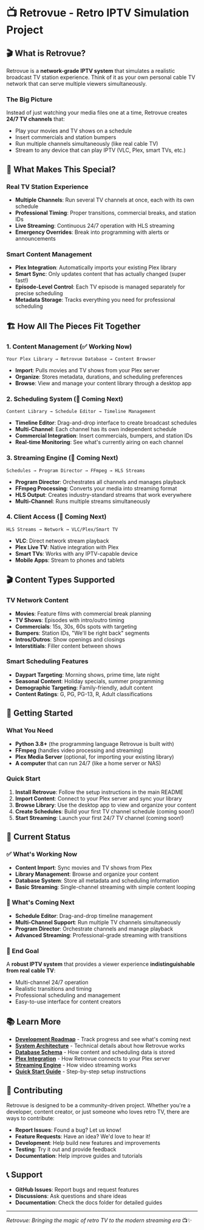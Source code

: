 # 📺 Retrovue - Retro IPTV Simulation Project

## 🎬 What is Retrovue?

Retrovue is a **network-grade IPTV system** that simulates a realistic broadcast TV station experience. Think of it as your own personal cable TV network that can serve multiple viewers simultaneously.

### The Big Picture

Instead of just watching your media files one at a time, Retrovue creates **24/7 TV channels** that:
- Play your movies and TV shows on a schedule
- Insert commercials and station bumpers
- Run multiple channels simultaneously (like real cable TV)
- Stream to any device that can play IPTV (VLC, Plex, smart TVs, etc.)

## 🎯 What Makes This Special?

### Real TV Station Experience
- **Multiple Channels**: Run several TV channels at once, each with its own schedule
- **Professional Timing**: Proper transitions, commercial breaks, and station IDs
- **Live Streaming**: Continuous 24/7 operation with HLS streaming
- **Emergency Overrides**: Break into programming with alerts or announcements

### Smart Content Management
- **Plex Integration**: Automatically imports your existing Plex library
- **Smart Sync**: Only updates content that has actually changed (super fast!)
- **Episode-Level Control**: Each TV episode is managed separately for precise scheduling
- **Metadata Storage**: Tracks everything you need for professional scheduling

## 🏗️ How All The Pieces Fit Together

### 1. Content Management (✅ Working Now)
```
Your Plex Library → Retrovue Database → Content Browser
```
- **Import**: Pulls movies and TV shows from your Plex server
- **Organize**: Stores metadata, durations, and scheduling preferences
- **Browse**: View and manage your content library through a desktop app

### 2. Scheduling System (🔄 Coming Next)
```
Content Library → Schedule Editor → Timeline Management
```
- **Timeline Editor**: Drag-and-drop interface to create broadcast schedules
- **Multi-Channel**: Each channel has its own independent schedule
- **Commercial Integration**: Insert commercials, bumpers, and station IDs
- **Real-time Monitoring**: See what's currently airing on each channel

### 3. Streaming Engine (🔄 Coming Next)
```
Schedules → Program Director → FFmpeg → HLS Streams
```
- **Program Director**: Orchestrates all channels and manages playback
- **FFmpeg Processing**: Converts your media into streaming format
- **HLS Output**: Creates industry-standard streams that work everywhere
- **Multi-Channel**: Runs multiple streams simultaneously

### 4. Client Access (🔄 Coming Next)
```
HLS Streams → Network → VLC/Plex/Smart TV
```
- **VLC**: Direct network stream playback
- **Plex Live TV**: Native integration with Plex
- **Smart TVs**: Works with any IPTV-capable device
- **Mobile Apps**: Stream to phones and tablets

## 🎬 Content Types Supported

### TV Network Content
- **Movies**: Feature films with commercial break planning
- **TV Shows**: Episodes with intro/outro timing
- **Commercials**: 15s, 30s, 60s spots with targeting
- **Bumpers**: Station IDs, "We'll be right back" segments
- **Intros/Outros**: Show openings and closings
- **Interstitials**: Filler content between shows

### Smart Scheduling Features
- **Daypart Targeting**: Morning shows, prime time, late night
- **Seasonal Content**: Holiday specials, summer programming
- **Demographic Targeting**: Family-friendly, adult content
- **Content Ratings**: G, PG, PG-13, R, Adult classifications

## 🚀 Getting Started

### What You Need
- **Python 3.8+** (the programming language Retrovue is built with)
- **FFmpeg** (handles video processing and streaming)
- **Plex Media Server** (optional, for importing your existing library)
- **A computer** that can run 24/7 (like a home server or NAS)

### Quick Start
1. **Install Retrovue**: Follow the setup instructions in the main README
2. **Import Content**: Connect to your Plex server and sync your library
3. **Browse Library**: Use the desktop app to view and organize your content
4. **Create Schedules**: Build your first TV channel schedule (coming soon!)
5. **Start Streaming**: Launch your first 24/7 TV channel (coming soon!)

## 🎯 Current Status

### ✅ What's Working Now
- **Content Import**: Sync movies and TV shows from Plex
- **Library Management**: Browse and organize your content
- **Database System**: Store all metadata and scheduling information
- **Basic Streaming**: Single-channel streaming with simple content looping

### 🔄 What's Coming Next
- **Schedule Editor**: Drag-and-drop timeline management
- **Multi-Channel Support**: Run multiple TV channels simultaneously
- **Program Director**: Orchestrate channels and manage playback
- **Advanced Streaming**: Professional-grade streaming with transitions

### 🎯 End Goal
A **robust IPTV system** that provides a viewer experience **indistinguishable from real cable TV**:
- Multi-channel 24/7 operation
- Realistic transitions and timing
- Professional scheduling and management
- Easy-to-use interface for content creators

## 📚 Learn More

- **[Development Roadmap](development-roadmap.md)** - Track progress and see what's coming next
- **[System Architecture](architecture.md)** - Technical details about how Retrovue works
- **[Database Schema](database-schema.md)** - How content and scheduling data is stored
- **[Plex Integration](plex-integration.md)** - How Retrovue connects to your Plex server
- **[Streaming Engine](streaming-engine.md)** - How video streaming works
- **[Quick Start Guide](quick-start.md)** - Step-by-step setup instructions

## 🤝 Contributing

Retrovue is designed to be a community-driven project. Whether you're a developer, content creator, or just someone who loves retro TV, there are ways to contribute:

- **Report Issues**: Found a bug? Let us know!
- **Feature Requests**: Have an idea? We'd love to hear it!
- **Development**: Help build new features and improvements
- **Testing**: Try it out and provide feedback
- **Documentation**: Help improve guides and tutorials

## 📞 Support

- **GitHub Issues**: Report bugs and request features
- **Discussions**: Ask questions and share ideas
- **Documentation**: Check the docs folder for detailed guides

---

*Retrovue: Bringing the magic of retro TV to the modern streaming era* 📺✨
